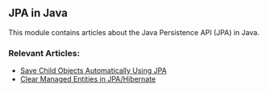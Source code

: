 ## JPA in Java

This module contains articles about the Java Persistence API (JPA) in Java.

### Relevant Articles:

- [Save Child Objects Automatically Using JPA](https://www.baeldung.com/jpa-save-child-objects-automatically)
- [Clear Managed Entities in JPA/Hibernate](https://www.baeldung.com/hibernate-clear-managed-entities)

